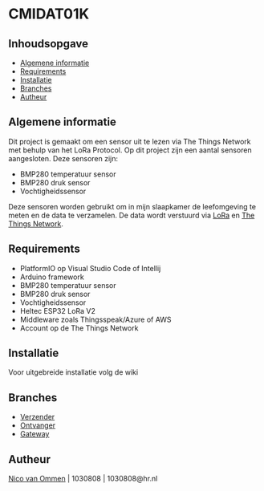 # CMIDAT01K

## Inhoudsopgave
<ul>
    <li><a href="#algemene-informatie">Algemene informatie</a></li>
    <li><a href="">Requirements</a></li>
    <li><a href="#installatie">Installatie</a></li>
    <li><a href="#branches">Branches</a></li>
    <li><a href="#autheur">Autheur</a></li>
</ul>

## Algemene informatie
<p>
Dit project is gemaakt om een sensor uit te lezen via The Things Network met behulp van het LoRa Protocol. Op dit project zijn een aantal sensoren
aangesloten. Deze sensoren zijn:

<ul>
    <li>BMP280 temperatuur sensor</li>
    <li>BMP280 druk sensor</li>
    <li>Vochtigheidssensor</li>
</ul>

Deze sensoren worden gebruikt om in mijn slaapkamer de leefomgeving te meten en de data te verzamelen. De data wordt verstuurd via <a href="https://en.wikipedia.org/wiki/LoRa">LoRa</a> en <a href="https://www.thethingsnetwork.org/">The Things Network</a>.

</p>


## Requirements
<ul>
    <li>PlatformIO op Visual Studio Code of Intellij</li>
    <li>Arduino framework</li>
    <li>BMP280 temperatuur sensor</li>
    <li>BMP280 druk sensor</li>
    <li>Vochtigheidssensor</li>
    <li>Heltec ESP32 LoRa V2</li>
    <li>Middleware zoals Thingsspeak/Azure of AWS</li>
    <li>Account op de The Things Network</li>
</ul>


## Installatie
<p>Voor uitgebreide installatie volg de wiki</p>


## Branches
<ul>
    <li><a href="https://github.com/nicoripkip/CMIDAT01K/tree/sender">Verzender</a></li>
    <li><a href="https://github.com/nicoripkip/CMIDAT01K/tree/receiver">Ontvanger</a></li>
    <li><a href="https://github.com/nicoripkip/CMIDAT01K/tree/gateway">Gateway</a></li>
</ul>


## Autheur
<p>
    <a href="https://github.com/nicoripkip">Nico van Ommen</a> | 1030808 | 1030808@hr.nl
</p>